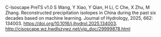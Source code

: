 C-Isoscape PreTS v1.0
S Wang, Y Xiao, Y Qian, H Li, C Che, X Zhu, M Zhang. Reconstructed precipitation isotopes in China during the past six decades based on machine learning. Journal of Hydrology, 2025, 662: 134003. https://doi.org/10.1016/j.jhydrol.2025.134003. 
http://cisoscape.wz.hwdlszywz.net/vip_doc/29999878.html
